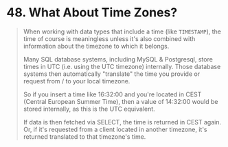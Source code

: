# 48. What About Time Zones?

> When working with data types that include a time (like `TIMESTAMP`), the time of course is meaningless unless it's also combined with information about the timezone to which it belongs.
>
> Many SQL database systems, including MySQL & Postgresql, store times in UTC (i.e. using the UTC timezone) internally. Those database systems then automatically "translate" the time you provide or request from / to your local timezone.
>
> So if you insert a time like 16:32:00 and you're located in CEST (Central European Summer Time), then a value of 14:32:00 would be stored internally, as this is the UTC equivalent.
>
> If data is then fetched via SELECT, the time is returned in CEST again. Or, if it's requested from a client located in another timezone, it's returned translated to that timezone's time.
